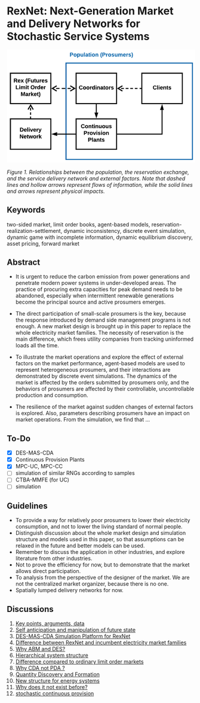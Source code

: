 
# RexNet: Next-Generation Market and Delivery Networks for Stochastic Service Systems

![](./images/1-1.png)

_Figure 1. Relationships between the population, the reservation exchange, and the service delivery network and external factors. Note that dashed lines and hollow arrows represent flows of information, while the solid lines and arrows represent physical impacts._

## Keywords

two-sided market, limit order books, agent-based models, reservation-realization-settlement, dynamic inconsistency, discrete event simulation, dynamic game with incomplete information, dynamic equilibrium discovery, asset pricing, forward market

## Abstract

- It is urgent to reduce the carbon emission from power generations and penetrate modern power systems in under-developed areas. The practice of procuring extra capacities for peak demand needs to be abandoned, especially when intermittent renewable generations become the principal source and active prosumers emerges.
- The direct participation of small-scale prosumers is the key, because the response introduced by demand side management programs is not enough. A new market design is brought up in this paper to replace the whole electricity market families. The necessity of reservation is the main difference, which frees utility companies from tracking uninformed loads all the time.

- To illustrate the market operations and explore the effect of external factors on the market performance, agent-based models are used to represent heterogeneous prosumers, and their interactions are demonstrated by discrete event simulations. The dynamics of the market is affected by the orders submitted by prosumers only, and the behaviors of prosumers are affected by their controllable, uncontrollable production and consumption.
- The resilience of the market against sudden changes of external factors is explored. Also, parameters describing prosumers have an impact on market operations. From the simulation, we find that ...

## To-Do

- [x] DES-MAS-CDA
- [x] Continuous Provision Plants
- [x] MPC-UC, MPC-CC
- [ ] simulation of similar RNGs according to samples
- [ ] CTBA-MMFE (for UC)
- [ ] simulation
<!-- - [ ] responsive
- [ ] Multi-State CTBA-MMFE -->

## Guidelines

- To provide a way for relatively poor prosumers to lower their electricity consumption, and not to lower the living standard of normal people.
- Distinguish discussion about the whole market design and simulation structure and models used in this paper, so that assumptions can be relaxed in the future and better models can be used.
- Remember to discuss the application in other industries, and explore literature from other industries.
- Not to prove the efficiency for now, but to demonstrate that the market allows direct participation.
- To analysis from the perspective of the designer of the market. We are not the centralized market organizer, because there is no one.
- Spatially lumped delivery networks for now.

## Discussions

1. [Key points, arguments, data](./discussion/1.md)
2. [Self anticipation and manipulation of future state](./discussion/2.md)
3. [DES-MAS-CDA Simulation Platform for RexNet](./discussion/3.md)
4. [Difference between RexNet and incumbent electricity market families](./discussion/4.md)
5. [Why ABM and DES?](./discussion/5.md)
6. [Hierarchical system structure](./discussion/6.md)
7. [Difference compared to ordinary limit order markets](./discussion/7.md)
8. [Why CDA not PDA ?](./discussion/8.md)
9. [Quantity Discovery and Formation](./discussion/9.md)
10. [New structure for energy systems](./discussion/10.md)
11. [Why does it not exist before?](./discussion/11.md)
13. [stochastic continuous provision](./discussion/13.md)

